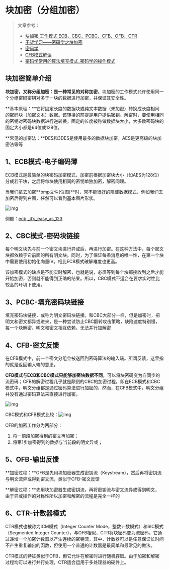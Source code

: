 # 块加密（分组加密）

> 文章参考：
>
> - [块加密 工作模式 ECB、CBC、PCBC、CFB、OFB、CTR](https://blog.csdn.net/jerry81333/article/details/78336616)
> - [干货学习——密码学之块加密](https://baijiahao.baidu.com/s?id=1651159916892970446&wfr=spider&for=pc)
> - [密码学](https://www.dazhuanlan.com/2020/03/29/5e80bb0c84525/)
> - [CFB模式解读](https://blog.csdn.net/chengqiuming/article/details/82355772)
> - [密码学常用的算法填充模式_密码学的操作模式](https://blog.csdn.net/cumt951045/article/details/107793006)

## 块加密简单介绍

**块加密，又称分组加密：**是一种常见的**对称加密**。块加密的工作模式允许使用同一个分组密码密钥对多于一块的数据进行加密，并保证其安全性。

**基本原理：**它将固定长度的数据块或纯文本数据（未加密）转换成长度相同的密码块（加密文本）数据。该转换的前提是用户提供密钥。解密时，要使用相同的密钥对密码块数据进行逆转换。固定的长度被称做数据块大小，大多数密码块的固定大小都是64位或128位。

**常见的加密法：**DES和3DES是使用最多的数据块加密，AES是更高级的块加密法等等 





## 1、ECB模式-电子编码薄

ECB模式是最简单的块密码加密模式，加密前根据加密块大小（如AES为128位）分成若干块，之后将每块使用相同的密钥单独加密，解密同理。

当我们拿去加密**bmp文件(位图)**时，常不能很好的隐藏数据模式，例如我们去加密后得到右图，任然可以看到基本图片形状。

![img](https://img-blog.csdn.net/20171025034453591?watermark/2/text/aHR0cDovL2Jsb2cuY3Nkbi5uZXQvamVycnk4MTMzMw==/font/5a6L5L2T/fontsize/400/fill/I0JBQkFCMA==/dissolve/70/gravity/Center)

例题：[ecb,_it’s_easy_as_123](https://www.cnblogs.com/coming1890/p/13509255.html)



## 2、CBC模式-密码块链接

每个明文块先与前一个密文块进行异或后，再进行加密。在这种方法中，每个密文块都依赖于它前面的所有明文块。同时，为了保证每条消息的唯一性，在第一个块中需要使用初始化向量IV。相比ECB模式破解难度也更高。

该加密模式的缺点是不能实时解密，也就是说，必须等到每个块都接收到之后才能开始加密，否则就不能得到正确的结果。所以，CBC模式不适合在要求实时性比较高的环境下使用。



## 3、PCBC-填充密码块链接

填充密码块链接，或称为明文密码块链接。和CBC大部分一样，但是加密时，把明文和密文都异或进来，是一种尝试防止CBC翻转攻击策略，缺陷速度特别慢，每一个块解密，明文和密文相互依赖，无法并行加解密



## 4、CFB-密文反馈

在CFB模式中，前一个密文分组会被送回到密码算法的输入端。所谓反馈，这里指的就是返回输入端的意思。

**CFB模式与ECB和CBC模式只能够加密块数据不同**，可以将块密码变为自同步的流密码；CFB的解密过程几乎就是颠倒的CBC的加密过程。即在ECB模式和CBC模式中，明文分组都是通过密码算法进行加密的，然而，在CFB模式中，明文分组并没有通过密码算法来直接进行加密。

![img](https://img-blog.csdn.net/20180903220102338?watermark/2/text/aHR0cHM6Ly9ibG9nLmNzZG4ubmV0L2NoZW5ncWl1bWluZw==/font/5a6L5L2T/fontsize/400/fill/I0JBQkFCMA==/dissolve/70)

CBC模式和CFB模式比较：![img](https://img-blog.csdn.net/20180903220139811?watermark/2/text/aHR0cHM6Ly9ibG9nLmNzZG4ubmV0L2NoZW5ncWl1bWluZw==/font/5a6L5L2T/fontsize/400/fill/I0JBQkFCMA==/dissolve/70)



CFB的加密工作分为两部分：

1. 将一前段加密得到的密文再加密；
2. 将第1步加密得到的数据与当前段的明文异或；



## 5、OFB-输出反馈

**加密过程：**OFB是先用块加密器生成密钥流（Keystream），然后再将密钥流与明文流异或得到密文流，类似于CFB-密文反馈

**解密过程：**先用块加密器生成密钥流，再将密钥流与密文流异或得到明文，由于异或操作的对称性所以加密和解密的流程是完全一样的



## 6、CTR-计数器模式

CTR模式也被称为ICM模式（Integer Counter Mode，整数计数模式）和SIC模式（Segmented Integer Counter），与OFB相似，CTR将块密码变为流密码。它通过递增一个加密计数器以产生连续的密钥流，其中，计数器可以是任意保证长时间不产生重复输出的函数，但使用一个普通的计数器是最简单和最常见的做法。

CTR模式的特征类似于OFB，但它允许在解密时进行随机存取。由于加密和解密过程均可以进行并行处理，CTR适合运用于多处理器的硬件上。